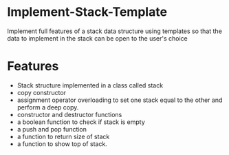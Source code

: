 # Implement-Stack-Template
Implement full features of a stack data structure using templates so that the data to implement in the stack can be open to the user's choice

# Features
- Stack structure implemented in a class called stack
- copy constructor
- assignment operator overloading to set one stack equal to the other and perform a deep copy. 
- constructor and destructor functions
- a boolean function to check if stack is empty 
- a push and pop function
- a function to return size of stack 
- a function to show top of stack.
